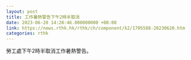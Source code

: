 ```yaml
---
layout: post
title: 工作暑熱警告下午2時半取消
date: 2023-06-20 14:28:46.000000000 +08:00
link: https://news.rthk.hk/rthk/ch/component/k2/1705588-20230620.htm
categories: rthk
---
```


勞工處下午2時半取消工作暑熱警告。
